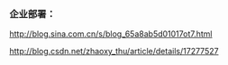### 企业部署：


http://blog.sina.com.cn/s/blog_65a8ab5d01017ot7.html

http://blog.csdn.net/zhaoxy_thu/article/details/17277527
